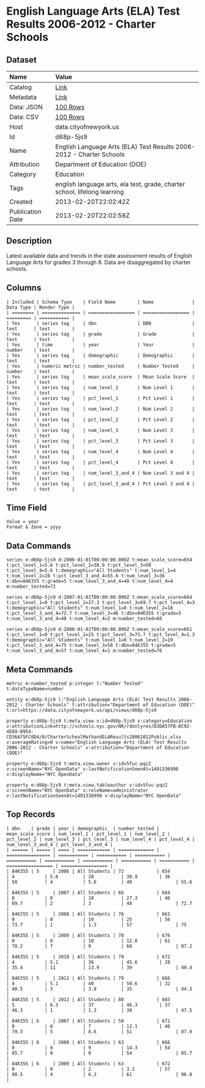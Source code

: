 # English Language Arts (ELA) Test Results 2006-2012 - Charter Schools

## Dataset

| Name | Value |
| :--- | :---- |
| Catalog | [Link](https://catalog.data.gov/dataset/english-language-arts-ela-test-results-2006-2012-charter-schools-01df3) |
| Metadata | [Link](https://data.cityofnewyork.us/api/views/d68p-5js9) |
| Data: JSON | [100 Rows](https://data.cityofnewyork.us/api/views/d68p-5js9/rows.json?max_rows=100) |
| Data: CSV | [100 Rows](https://data.cityofnewyork.us/api/views/d68p-5js9/rows.csv?max_rows=100) |
| Host | data.cityofnewyork.us |
| Id | d68p-5js9 |
| Name | English Language Arts (ELA) Test Results 2006-2012 - Charter Schools |
| Attribution | Department of Education (DOE) |
| Category | Education |
| Tags | english language arts, ela test, grade, charter school, lifelong learning |
| Created | 2013-02-20T22:02:42Z |
| Publication Date | 2013-02-20T22:02:58Z |

## Description

Latest available data and trends in the state assessment results of English Language Arts for grades 3 through 8. Data are disaggregated by charter schools.

## Columns

```ls
| Included | Schema Type    | Field Name        | Name              | Data Type | Render Type |
| ======== | ============== | ================= | ================= | ========= | =========== |
| Yes      | series tag     | dbn               | DBN               | text      | text        |
| Yes      | series tag     | grade             | Grade             | text      | text        |
| Yes      | time           | year              | Year              | number    | text        |
| Yes      | series tag     | demographic       | Demographic       | text      | text        |
| Yes      | numeric metric | number_tested     | Number Tested     | number    | text        |
| Yes      | series tag     | mean_scale_score  | Mean Scale Score  | text      | text        |
| Yes      | series tag     | num_level_1       | Num Level 1       | text      | text        |
| Yes      | series tag     | pct_level_1       | Pct Level 1       | text      | text        |
| Yes      | series tag     | num_level_2       | Num Level 2       | text      | text        |
| Yes      | series tag     | pct_level_2       | Pct Level 2       | text      | text        |
| Yes      | series tag     | num_level_3       | Num Level 3       | text      | text        |
| Yes      | series tag     | pct_level_3       | Pct Level 3       | text      | text        |
| Yes      | series tag     | num_level_4       | Num Level 4       | text      | text        |
| Yes      | series tag     | pct_level_4       | Pct Level 4       | text      | text        |
| Yes      | series tag     | num_level_3_and_4 | Num Level 3 and 4 | text      | text        |
| Yes      | series tag     | pct_level_3_and_4 | Pct Level 3 and 4 | text      | text        |
```

## Time Field

```ls
Value = year
Format & Zone = yyyy
```

## Data Commands

```ls
series e:d68p-5js9 d:2006-01-01T00:00:00.000Z t:mean_scale_score=654 t:pct_level_1=5.6 t:pct_level_2=38.9 t:pct_level_3=50 t:pct_level_4=5.6 t:demographic="All Students" t:num_level_1=4 t:num_level_2=28 t:pct_level_3_and_4=55.6 t:num_level_3=36 t:dbn=84K355 t:grade=5 t:num_level_3_and_4=40 t:num_level_4=4 m:number_tested=72

series e:d68p-5js9 d:2007-01-01T00:00:00.000Z t:mean_scale_score=664 t:pct_level_1=0 t:pct_level_2=27.3 t:pct_level_3=69.7 t:pct_level_4=3 t:demographic="All Students" t:num_level_1=0 t:num_level_2=18 t:pct_level_3_and_4=72.7 t:num_level_3=46 t:dbn=84K355 t:grade=5 t:num_level_3_and_4=48 t:num_level_4=2 m:number_tested=66

series e:d68p-5js9 d:2008-01-01T00:00:00.000Z t:mean_scale_score=661 t:pct_level_1=0 t:pct_level_2=25 t:pct_level_3=73.7 t:pct_level_4=1.3 t:demographic="All Students" t:num_level_1=0 t:num_level_2=19 t:pct_level_3_and_4=75 t:num_level_3=56 t:dbn=84K355 t:grade=5 t:num_level_3_and_4=57 t:num_level_4=1 m:number_tested=76
```

## Meta Commands

```ls
metric m:number_tested p:integer l:"Number Tested" t:dataTypeName=number

entity e:d68p-5js9 l:"English Language Arts (ELA) Test Results 2006-2012 - Charter Schools" t:attribution="Department of Education (DOE)" t:url=https://data.cityofnewyork.us/api/views/d68p-5js9

property e:d68p-5js9 t:meta.view v:id=d68p-5js9 v:category=Education v:attributionLink=http://schools.nyc.gov/NR/rdonlyres/D3DA57FB-DC92-4E89-B954-CD36A75FC0D4/0/CharterSchoolMathandELAResults20062012Public.xlsx v:averageRating=0 v:name="English Language Arts (ELA) Test Results 2006-2012 - Charter Schools" v:attribution="Department of Education (DOE)"

property e:d68p-5js9 t:meta.view.owner v:id=5fuc-pqz2 v:screenName="NYC OpenData" v:lastNotificationSeenAt=1491336998 v:displayName="NYC OpenData"

property e:d68p-5js9 t:meta.view.tableauthor v:id=5fuc-pqz2 v:screenName="NYC OpenData" v:roleName=administrator v:lastNotificationSeenAt=1491336998 v:displayName="NYC OpenData"
```

## Top Records

```ls
| dbn    | grade | year | demographic  | number_tested | mean_scale_score | num_level_1 | pct_level_1 | num_level_2 | pct_level_2 | num_level_3 | pct_level_3 | num_level_4 | pct_level_4 | num_level_3_and_4 | pct_level_3_and_4 | 
| ====== | ===== | ==== | ============ | ============= | ================ | =========== | =========== | =========== | =========== | =========== | =========== | =========== | =========== | ================= | ================= | 
| 84K355 | 5     | 2006 | All Students | 72            | 654              | 4           | 5.6         | 28          | 38.9        | 36          | 50          | 4           | 5.6         | 40                | 55.6              | 
| 84K355 | 5     | 2007 | All Students | 66            | 664              | 0           | 0           | 18          | 27.3        | 46          | 69.7        | 2           | 3           | 48                | 72.7              | 
| 84K355 | 5     | 2008 | All Students | 76            | 661              | 0           | 0           | 19          | 25          | 56          | 73.7        | 1           | 1.3         | 57                | 75                | 
| 84K355 | 5     | 2009 | All Students | 78            | 676              | 0           | 0           | 10          | 12.8        | 61          | 78.2        | 7           | 9           | 68                | 87.2              | 
| 84K355 | 5     | 2010 | All Students | 79            | 672              | 4           | 5.1         | 36          | 45.6        | 28          | 35.4        | 11          | 13.9        | 39                | 49.4              | 
| 84K355 | 5     | 2011 | All Students | 79            | 666              | 4           | 5.1         | 40          | 50.6        | 32          | 40.5        | 3           | 3.8         | 35                | 44.3              | 
| 84K355 | 5     | 2012 | All Students | 80            | 665              | 5           | 6.3         | 37          | 46.3        | 37          | 46.3        | 1           | 1.3         | 38                | 47.5              | 
| 84K355 | 6     | 2007 | All Students | 58            | 671              | 0           | 0           | 7           | 12.1        | 46          | 79.3        | 5           | 8.6         | 51                | 87.9              | 
| 84K355 | 6     | 2008 | All Students | 63            | 666              | 0           | 0           | 9           | 14.3        | 54          | 85.7        | 0           | 0           | 54                | 85.7              | 
| 84K355 | 6     | 2009 | All Students | 63            | 672              | 0           | 0           | 2           | 3.2         | 57          | 90.5        | 4           | 6.3         | 61                | 96.8              | 
```